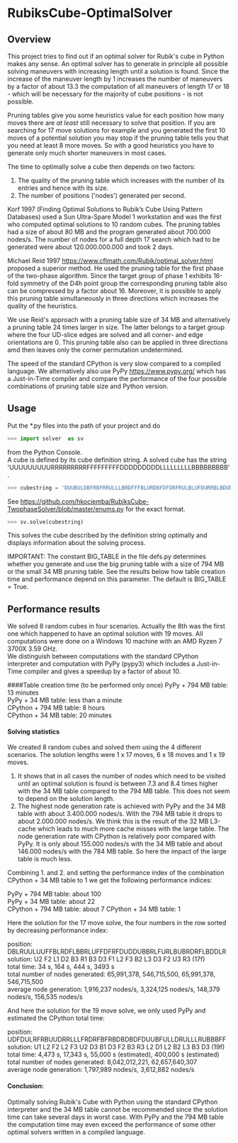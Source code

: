 # RubiksCube-OptimalSolver
## Overview 
This project tries to find out if an optimal solver for Rubik's cube in Python makes any sense. An optimal solver has to generate
in principle all possible solving maneuvers with increasing length until a solution is found. Since the increase of the
maneuver length by 1 increases the number of maneuvers by a factor of about 13.3 the computation of all maneuvers of
length 17 or 18 - which will be necessary for the majority of cube positions - is not possible.  

Pruning tables give you some heuristics value for each position how many moves there are *at least*
still necessary to solve that position. If you are searching for 17 move solutions for example and you generated the
first 10 moves of a potential solution you may stop if the pruning table tells you that you need at least 8 more moves.
So with a good heuristics you have to generate only much shorter maneuvers in most cases.  

The time to optimally solve a cube then depends on two factors:
1. The quality of the pruning table which increases with the number of its entries and hence with its size.  
2. The number of positions ('nodes') generated per second.

Korf 1997 (Finding Optimal Solutions to Rubik’s Cube Using Pattern Databases) used a Sun Ultra-Spare Model 1 workstation
and was the first who computed optimal solutions to 10 random cubes. The pruning tables had a size of about 80 MB and 
the program generated about 700.000 nodes/s. The number of nodes for a full depth 17 search which had to be generated
were about 120.000.000.000 and took 2 days.

Michael Reid 1997 https://www.cflmath.com/Rubik/optimal_solver.html proposed a superior method. He used the
pruning table for the first phase of the two-phase algorithm. Since the target group of phase 1 exhibits 16-fold 
symmetry of the D4h point group the corresponding pruning table also can be compressed by a factor about 16. 
Moreover, it is possible to apply this pruning table simultaneously in three directions which increases the quality of
the heuristics. 

We use Reid's approach with a pruning table size of 34 MB and alternatively a pruning table 24 times larger in size.
The latter belongs to a target group where the four UD-slice edges are solved and all corner- and edge orientations are 0.
This pruning table also can be applied in three directions amd then leaves only the corner permutation undetermined.

The speed of the standard CPython is very slow compared to a compiled language. We alternatively also use PyPy 
https://www.pypy.org/ which has a Just-in-Time compiler and compare the performance of the four possible combinations
of pruning table size and Python version.  


## Usage
Put the *.py files into the path of your project and do  
```python
>>> import solver  as sv
```
from the Python Console.   
A cube is defined by its cube definition string. A solved cube has the string
'UUUUUUUUURRRRRRRRRFFFFFFFFFDDDDDDDDDLLLLLLLLLBBBBBBBBB'.   
```python
>>> cubestring = 'DUUBULDBFRBFRRULLLBRDFFFBLURDBFDFDRFRULBLUFDURRBLBDUDL'
```
See https://github.com/hkociemba/RubiksCube-TwophaseSolver/blob/master/enums.py for the exact  format.
```python
>>> sv.solve(cubestring)
```
This solves the cube described by the definition string optimally and displays information about the solving process.

IMPORTANT: The constant BIG_TABLE in the file defs.py determines whether you generate and use the
big pruning table with a size of 794 MB or the small 34 MB pruning table. See the results below how table creation time
and performance depend on this parameter. The default is BIG_TABLE = True.

## Performance results

We solved 8 random cubes in four scenarios. Actually the 8th was the first one which happened to have an
optimal solution with 19 moves. All computations were done on a Windows 10 machine with an AMD Ryzen 7 3700X 3.59 GHz.   
We distinguish between computations with the standard CPython interpreter and computation with PyPy (pypy3) which
includes a Just-in-Time compiler and gives a speedup by a factor of about 10.   

####Table creation time (to be performed only once)
PyPy + 794 MB table: 13 minutes  
PyPy + 34 MB table: less than a minute  
CPython + 794 MB table:  8 hours  
CPython + 34 MB table: 20 minutes   

#### Solving statistics

We created 8 random cubes and solved them using the 4 different scenarios. The solution lengths were 1 x 17 moves,
6 x 18 moves and 1 x 19  moves.  

 1. It shows that in all cases the number of nodes which need to be visited until an optimal solution is found is between 
7.3 and 8.4 times higher with the 34 MB table compared to the 794 MB table. This does not seem to depend on the solution
length.  
 2. The highest node generation rate is achieved with PyPy and the 34 MB table with about 3.400.000 nodes/s. With the 794 MB
table it drops to about 2.000.000 nodes/s. We think this is the result of the 32 MB L3-cache which leads to much more
cache misses with the large table.
The node generation rate with CPython is relatively poor compared with PyPy. It is only about 155.000 nodes/s with the 
34 MB table and about 146.000 nodes/s with the 784 MB table. So here the impact of the large table is much less. 

Combining 1. and 2. and setting the performance index of the combination CPython + 34 MB table to 1 we get the following
performance indices:

PyPy + 794 MB table: about 100  
PyPy + 34 MB table: about 22  
CPython + 794 MB table:  about 7 
CPython + 34 MB table: 1 

Here the solution for the 17 move solve, the four numbers in the row sorted by decreasing performance index:   

position: DBLRUULUUFFBLRDFLBBRLUFFDFRFDUDDUBBRLFURLBUBRDRFLBDDLR  
solution: U2 F2 L1 D2 B3 R1 B3 D3 F1 L2 F3 B2 L3 D3 F2 U3 R3 (17f)  
total time: 34 s, 164 s, 444 s, 3493 s  
total number of nodes generated: 65,991,378, 546,715,500, 65,991,378, 546,715,500    
average node generation: 1,916,237 nodes/s, 3,324,125 nodes/s, 148,379 nodes/s, 156,535 nodes/s   

And here the solution for the 19 move solve, we only used PyPy and estimated the CPython total time:   

position: UDFDULRFRBUUDRRLLLFRDRFBFRBDBDBDFDUUBFULLDRULLLRUBBBFF  
solution: U1 L2 F2 L2 F3 U2 D3 B1 D3 F2 B3 R3 L2 D1 L2 B2 L3 B3 D3 (19f)   
total time: 4,473 s, 17,343 s, 55,000 s (estimated), 400,000 s (estimated)    
total number of nodes generated: 8,042,012,221, 62,657,640,307    
average node generation: 1,797,989 nodes/s, 3,612,882 nodes/s 

#### Conclusion:
Optimally solving Rubik's Cube with Python using the standard CPython interpreter and the 34 MB table cannot be
recommended since the solution time can take several days in worst case. With PyPy and the 794 MB table the computation
time may even exceed the performance of some other optimal solvers written in a compiled language.


 
 